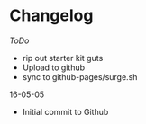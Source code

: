# Changelog

*ToDo*
- rip out starter kit guts
- Upload to github
- sync to github-pages/surge.sh

16-05-05
- Initial commit to Github

